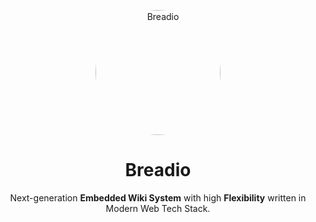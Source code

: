 <p align="center">
  <a href="https://github.com/breadiowiki"><img src="https://avatars.githubusercontent.com/u/153929678" alt="Breadio" height="auto" width="200" style="border-radius:100px;"></a>
</p>

<h1 align="center">
  Breadio
</h1>
<p align="center">
  Next-generation <strong>Embedded Wiki System</strong> with high <strong>Flexibility</strong> written in Modern Web Tech Stack.
<p>
